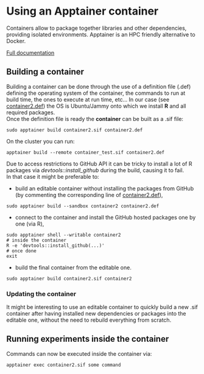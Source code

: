 # Using an Apptainer container

Containers allow to package together libraries and other dependencies, providing isolated environments. Apptainer is an HPC friendly alternative to Docker.

[Full documentation](https://docs.sylabs.io/guides/main/user-guide/index.html)

## Building a container

Building a container can be done through the use of a definition file (.def) defining the operating system of the container, the commands to run at build time, the ones to execute at run time, etc...
In our case (see [container2.def](container2.def)) the OS is Ubuntu/Jammy onto which we install **R** and all required packages.  
Once the definition file is ready the **container** can be built as a .sif file:

```shell
sudo apptainer build container2.sif container2.def
```

On the cluster you can run:
```shell
apptainer build --remote container_test.sif container2.def
```

Due to access restrictions to GitHub API it can be tricky to install a lot of R packages via *devtools::install_github* during the build, causing it to fail.  
In that case it might be preferable to:

- build an editable container without installing the packages from GitHub (by commenting the corresponding line of [container2.def](container2.def)),
```shell
sudo apptainer build --sandbox container2 container2.def
```

- connect to the container and install the GitHub hosted packages one by one (via R),
```shell
sudo apptainer shell --writable container2
# inside the container
R -e 'devtools::install_github(...)'
# once done
exit
```

- build the final container from the editable one.
```shell
sudo apptainer build container2.sif container2
```

### Updating the container

It might be interesting to use an editable container to quickly build a new .sif container after having installed new dependencies or packages into the editable one, without the need to rebuild everything from scratch.

## Running experiments inside the container

Commands can now be executed inside the container via:

```shell
apptainer exec container2.sif some command
```
